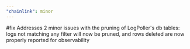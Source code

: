 ```yaml
---
"chainlink": minor
---
```


#fix Addresses 2 minor issues with the pruning of LogPoller's db tables: logs not matching any filter will now be pruned, and rows deleted are now properly reported for observability
